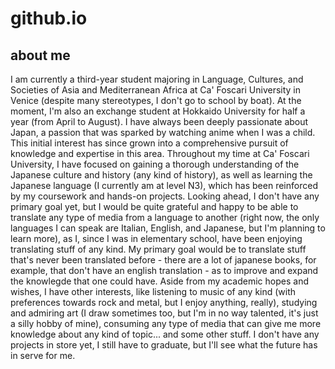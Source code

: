 # github.io
## about me ##

I am currently a third-year student majoring in Language, Cultures, and Societies of Asia and Mediterranean Africa at Ca' Foscari University in Venice (despite many stereotypes, I don't go to school by boat). 
At the moment, I'm also an exchange student at Hokkaido University for half a year (from April to August).
I have always been deeply passionate about Japan, a passion that was sparked by watching anime when I was a child. This initial interest has since grown into a comprehensive pursuit of knowledge and expertise in this area. Throughout my time at Ca' Foscari University, I have focused on gaining a thorough understanding of the Japanese culture and history (any kind of history), as well as learning the Japanese language (I currently am at level N3), which has been reinforced by my coursework and hands-on projects.
Looking ahead, I don't have any primary goal yet, but I would be quite grateful and happy to be able to translate any type of media from a language to another (right now, the only languages I can speak are Italian, English, and Japanese, but I'm planning to learn more), as I, since I was in elementary school, have been enjoying translating stuff of any kind. 
My primary goal would be to translate stuff that's never been translated before - there are a lot of japanese books, for example, that don't have an english translation - as to improve and expand the knowlegde that one could have.
Aside from my academic hopes and wishes, I have other interests, like listening to music of any kind (with preferences towards rock and metal, but I enjoy anything, really), studying and admiring art (I draw sometimes too, but I'm in no way talented, it's just a silly hobby of mine), consuming any type of media that can give me more knowledge about any kind of topic... and some other stuff. 
I don't have any projects in store yet, I still have to graduate, but I'll see what the future has in serve for me. 


















